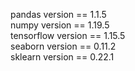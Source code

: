 pandas version == 1.1.5\
numpy version == 1.19.5\
tensorflow version == 1.15.5\
seaborn version == 0.11.2\
sklearn version == 0.22.1

